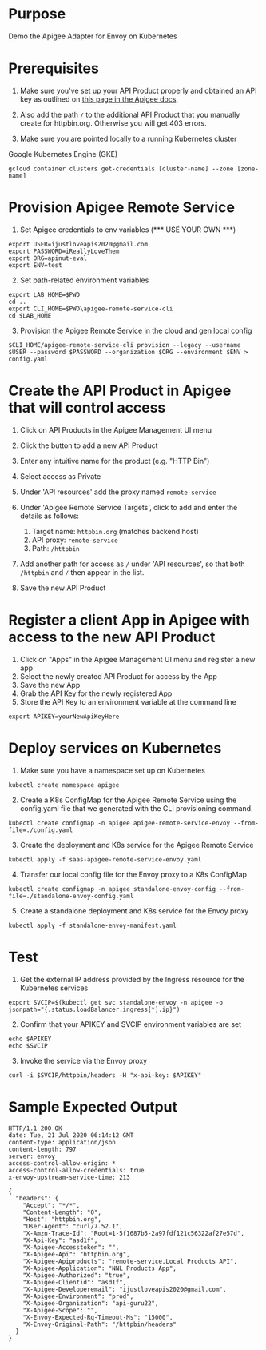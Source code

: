 # Purpose 

Demo the Apigee Adapter for Envoy on Kubernetes

# Prerequisites

1. Make sure you've set up your API Product properly and obtained an API key as outlined on [this page in the Apigee docs](https://docs.apigee.com/api-platform/envoy-adapter/v1.0-beta.4/operation#how-to-obtain-an-api-key).

2. Also add the path `/` to the additional API Product that you manually create for httpbin.org. Otherwise you will get 403 errors.

3. Make sure you are pointed locally to a running Kubernetes cluster

Google Kubernetes Engine (GKE)
```
gcloud container clusters get-credentials [cluster-name] --zone [zone-name]
```

# Provision Apigee Remote Service

1. Set Apigee credentials to env variables (*** USE YOUR OWN ***)

```console
export USER=ijustloveapis2020@gmail.com
export PASSWORD=iReallyLoveThem
export ORG=apinut-eval
export ENV=test
```

2. Set path-related environment variables 

```console
export LAB_HOME=$PWD
cd ..
export CLI_HOME=$PWD\apigee-remote-service-cli
cd $LAB_HOME
```

3. Provision the Apigee Remote Service in the cloud and gen local config 
```console
$CLI_HOME/apigee-remote-service-cli provision --legacy --username $USER --password $PASSWORD --organization $ORG --environment $ENV > config.yaml
```

# Create the API Product in Apigee that will control access

1. Click on API Products in the Apigee Management UI menu
   
2. Click the button to add a new API Product

3. Enter any intuitive name for the product (e.g. "HTTP Bin")

4. Select access as Private

5. Under 'API resources' add the proxy named `remote-service`

6. Under 'Apigee Remote Service Targets', click to add and enter the details as follows:
   1. Target name: `httpbin.org` (matches backend host)
   2. API proxy: `remote-service`
   3. Path: `/httpbin`

7. Add another path for access as `/` under 'API resources', so that both `/httpbin` and `/` then appear in the list.

8. Save the new API Product

# Register a client App in Apigee with access to the new API Product

1. Click on "Apps" in the Apigee Management UI menu and register a new app
2. Select the newly created API Product for access by the App
3. Save the new App
4. Grab the API Key for the newly registered App
5. Store the API Key to an environment variable at the command line
```console
export APIKEY=yourNewApiKeyHere
```

# Deploy services on Kubernetes

1. Make sure you have a namespace set up on Kubernetes
```console
kubectl create namespace apigee
```

2. Create a K8s ConfigMap for the Apigee Remote Service using the config.yaml file that we generated with the CLI provisioning command.
```console
kubectl create configmap -n apigee apigee-remote-service-envoy --from-file=./config.yaml
```

3. Create the deployment and K8s service for the Apigee Remote Service 
```console
kubectl apply -f saas-apigee-remote-service-envoy.yaml
```

4. Transfer our local config file for the Envoy proxy to a K8s ConfigMap
```console
kubectl create configmap -n apigee standalone-envoy-config --from-file=./standalone-envoy-config.yaml
``` 

5. Create a standalone deployment and K8s service for the Envoy proxy
```console
kubectl apply -f standalone-envoy-manifest.yaml
```

# Test

1. Get the external IP address provided by the Ingress resource for the Kubernetes services
```console
export SVCIP=$(kubectl get svc standalone-envoy -n apigee -o jsonpath="{.status.loadBalancer.ingress[*].ip}")
```

2. Confirm that your APIKEY and SVCIP environment variables are set
```console
echo $APIKEY
echo $SVCIP
```

3. Invoke the service via the Envoy proxy
```console
curl -i $SVCIP/httpbin/headers -H "x-api-key: $APIKEY"
```

# Sample Expected Output
```
HTTP/1.1 200 OK
date: Tue, 21 Jul 2020 06:14:12 GMT
content-type: application/json
content-length: 797
server: envoy
access-control-allow-origin: *
access-control-allow-credentials: true
x-envoy-upstream-service-time: 213

{
  "headers": {
    "Accept": "*/*", 
    "Content-Length": "0", 
    "Host": "httpbin.org", 
    "User-Agent": "curl/7.52.1", 
    "X-Amzn-Trace-Id": "Root=1-5f1687b5-2a97fdf121c56322af27e57d", 
    "X-Api-Key": "asd1f", 
    "X-Apigee-Accesstoken": "", 
    "X-Apigee-Api": "httpbin.org", 
    "X-Apigee-Apiproducts": "remote-service,Local Products API", 
    "X-Apigee-Application": "NNL Products App", 
    "X-Apigee-Authorized": "true", 
    "X-Apigee-Clientid": "asd1f", 
    "X-Apigee-Developeremail": "ijustloveapis2020@gmail.com", 
    "X-Apigee-Environment": "prod", 
    "X-Apigee-Organization": "api-guru22", 
    "X-Apigee-Scope": "", 
    "X-Envoy-Expected-Rq-Timeout-Ms": "15000", 
    "X-Envoy-Original-Path": "/httpbin/headers"
  }
}
```